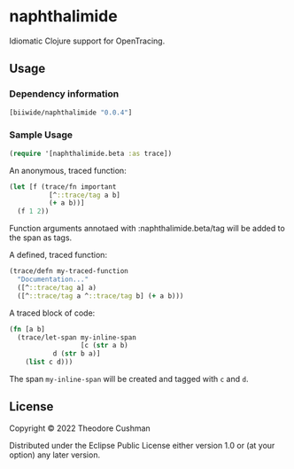 # naphthalimide

Idiomatic Clojure support for OpenTracing.

## Usage

### Dependency information

```clojure
[biiwide/naphthalimide "0.0.4"]
```

### Sample Usage

```clojure
(require '[naphthalimide.beta :as trace])
```

An anonymous, traced function:

```clojure
(let [f (trace/fn important
          [^::trace/tag a b]
          (+ a b))]
  (f 1 2))
```

Function arguments annotaed with :naphthalimide.beta/tag will be
added to the span as tags.

A defined, traced function:

```clojure
(trace/defn my-traced-function
  "Documentation..."
  ([^::trace/tag a] a)
  ([^::trace/tag a ^::trace/tag b] (+ a b)))
```

A traced block of code:

```clojure
(fn [a b]
  (trace/let-span my-inline-span
                  [c (str a b)
		   d (str b a)]
    (list c d)))
```

The span `my-inline-span` will be created and tagged with `c` and `d`.


## License

Copyright © 2022 Theodore Cushman

Distributed under the Eclipse Public License either version 1.0 or (at
your option) any later version.
